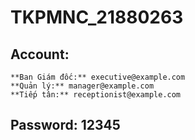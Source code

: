 # TKPMNC_21880263

## Account:

    **Ban Giám đốc:** executive@example.com
    **Quản lý:** manager@example.com
    **Tiếp tân:** receptionist@example.com

## Password: 12345
